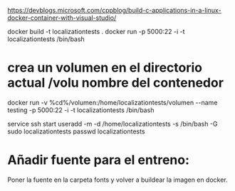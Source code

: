 https://devblogs.microsoft.com/cppblog/build-c-applications-in-a-linux-docker-container-with-visual-studio/


docker build -t localizationtests .
docker run -p 5000:22 -i -t localizationtests /bin/bash

#          crea un volumen en el directorio actual /volu     nombre del contenedor 
docker run -v %cd%/volumen:/home/localizationtests/volumen --name testing -p 5000:22 -i -t localizationtests /bin/bash

service ssh start 
useradd -m -d /home/localizationtests -s /bin/bash -G sudo localizationtests
passwd localizationtests


# Añadir fuente para el entreno:
Poner la fuente en la carpeta fonts y volver a buildear la imagen en docker.